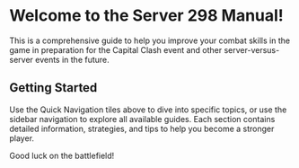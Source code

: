 # Welcome to the Server 298 Manual!

This is a comprehensive guide to help you improve your combat skills in the game in preparation for the Capital Clash event and other server-versus-server events in the future.

## Getting Started

Use the Quick Navigation tiles above to dive into specific topics, or use the sidebar navigation to explore all available guides. Each section contains detailed information, strategies, and tips to help you become a stronger player.

Good luck on the battlefield! 